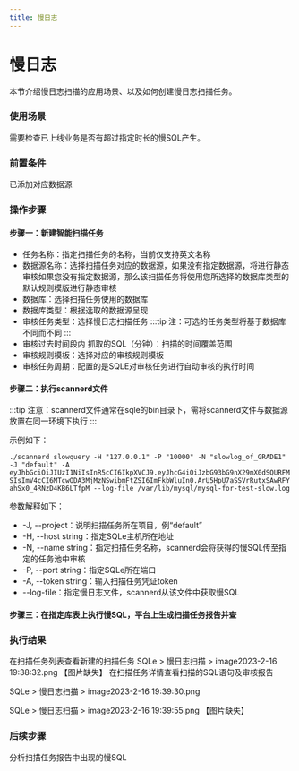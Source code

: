 ```yaml
---
title: 慢日志
---
```


# 慢日志
本节介绍慢日志扫描的应用场景、以及如何创建慢日志扫描任务。

### 使用场景
需要检查已上线业务是否有超过指定时长的慢SQL产生。

### 前置条件
已添加对应数据源

### 操作步骤

#### 步骤一：新建智能扫描任务
* 任务名称：指定扫描任务的名称，当前仅支持英文名称
* 数据源名称：选择扫描任务对应的数据源，如果没有指定数据源，将进行静态审核如果您没有指定数据源，那么该扫描任务将使用您所选择的数据库类型的默认规则模版进行静态审核
* 数据库：选择扫描任务使用的数据库
* 数据库类型：根据选取的数据源呈现
* 审核任务类型：选择慢日志扫描任务
:::tip
注：可选的任务类型将基于数据库不同而不同
:::
* 审核过去时间段内 抓取的SQL（分钟）：扫描的时间覆盖范围
* 审核规则模板：选择对应的审核规则模板
* 审核任务周期：配置的是SQLE对审核任务进行自动审核的执行时间


#### 步骤二：执行scannerd文件
:::tip
注意：scannerd文件通常在sqle的bin目录下，需将scannerd文件与数据源放置在同一环境下执行
::: 

示例如下：

```./scannerd slowquery -H "127.0.0.1" -P "10000" -N "slowlog_of_GRADE1" -J "default" -A eyJhbGciOiJIUzI1NiIsInR5cCI6IkpXVCJ9.eyJhcG4iOiJzbG93bG9nX29mX0dSQURFMSIsImV4cCI6MTcwODA3MjMzNSwibmFtZSI6ImFkbWluIn0.ArU5HpU7aSSVrRutxSAwRFYahSx0_4RNzD4KB6LTfpM --log-file /var/lib/mysql/mysql-for-test-slow.log```

参数解释如下：

* -J, --project：说明扫描任务所在项目，例“default”
* -H, --host string：指定SQLe主机所在地址
* -N, --name string：指定扫描任务名称，scannerd会将获得的慢SQL传至指定的任务池中审核
* -P, --port string：指定SQLe所在端口
* -A, --token string：输入扫描任务凭证token
* --log-file：指定慢日志文件，scannerd从该文件中获取慢SQL


#### 步骤三：在指定库表上执行慢SQL，平台上生成扫描任务报告并查

### 执行结果
在扫描任务列表查看新建的扫描任务
SQLe > 慢日志扫描 > image2023-2-16 19:38:32.png
【图片缺失】
在扫描任务详情查看扫描的SQL语句及审核报告

SQLe > 慢日志扫描 > image2023-2-16 19:39:30.png

SQLe > 慢日志扫描 > image2023-2-16 19:39:55.png
【图片缺失】

### 后续步骤
分析扫描任务报告中出现的慢SQL





